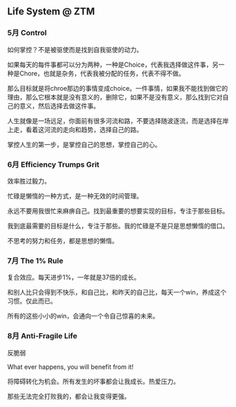 ## Life System @ ZTM

### 5月 Control

如何掌控？不是被驱使而是找到自我驱使的动力。

如果每天的每件事都可以分为两种，一种是Choice，代表我选择做这件事，另一种是Chore，也就是杂务，代表我被分配的任务，代表不得不做。

那么目标就是将chroe那边的事情变成choice。一件事情，如果我不能找到做它的理由，那么它根本就是没有意义的，删除它，如果不是没有意义，那么找到它对自己的意义，然后选择去做这件事。

人生就像是一场远足，你面前有很多河流和路，不要选择随波逐流，而是选择在岸上走，看着这河流的走向和趋势，选择自己的路。

掌控人生的第一步，是掌控自己的思想，掌控自己的心。

### 6月 Efficiency Trumps Grit

效率胜过毅力。

忙碌是懒惰的一种方式，是一种无效的时间管理。

永远不要用我很忙来麻痹自己。找到最重要的想要实现的目标，专注于那些目标。

我到底最需要的目标是什么，专注于那些。我的忙碌是不是只是思想懒惰的借口。

不思考的努力和任务，都是思想的懒惰。

### 7月 The 1% Rule

复合效应。每天进步1%，一年就是37倍的成长。

和别人比只会得到不快乐，和自己比，和昨天的自己比，每天一个win，养成这个习惯。仅此而已。

所有的这些小小的win，会通向一个令自己惊喜的未来。

### 8月 Anti-Fragile Life

反脆弱

What ever happens, you will benefit from it!

将障碍转化为机会。所有发生的坏事都会让我成长。热爱压力。

那些无法完全打败我的，都会让我变得更强。
